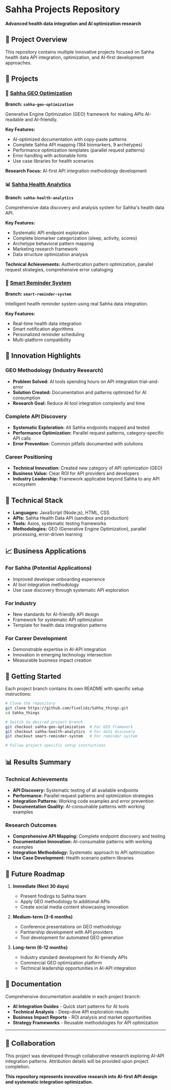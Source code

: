# Sahha Projects Repository
**Advanced health data integration and AI optimization research**

## 🚀 Project Overview

This repository contains multiple innovative projects focused on Sahha health data API integration, optimization, and AI-first development approaches.

## 📁 Projects

### 🤖 [Sahha GEO Optimization](https://github.com/fivelidz/Sahha_things/tree/sahha-geo-optimization) 
**Branch: `sahha-geo-optimization`**

Generative Engine Optimization (GEO) framework for making APIs AI-readable and AI-friendly.

**Key Features:**
- AI-optimized documentation with copy-paste patterns
- Complete Sahha API mapping (184 biomarkers, 9 archetypes)
- Performance optimization templates (parallel request patterns)
- Error handling with actionable hints
- Use case libraries for health scenarios

**Research Focus:** AI-first API integration methodology development

### 📊 [Sahha Health Analytics](https://github.com/fivelidz/Sahha_things/tree/sahha-health-analytics)
**Branch: `sahha-health-analytics`**

Comprehensive data discovery and analysis system for Sahha's health data API.

**Key Features:**
- Systematic API endpoint exploration
- Complete biomarker categorization (sleep, activity, scores)
- Archetype behavioral pattern mapping
- Marketing research framework
- Data structure optimization analysis

**Technical Achievements:** Authentication pattern optimization, parallel request strategies, comprehensive error cataloging

### 🧠 [Smart Reminder System](https://github.com/fivelidz/Sahha_things/tree/smart-reminder-system)
**Branch: `smart-reminder-system`**

Intelligent health reminder system using real Sahha data integration.

**Key Features:**
- Real-time health data integration
- Smart notification algorithms
- Personalized reminder scheduling
- Multi-platform compatibility

## 🎯 Innovation Highlights

### GEO Methodology (Industry Research)
- **Problem Solved:** AI tools spending hours on API integration trial-and-error
- **Solution Created:** Documentation and patterns optimized for AI consumption
- **Research Goal:** Reduce AI tool integration complexity and time

### Complete API Discovery
- **Systematic Exploration:** All Sahha endpoints mapped and tested
- **Performance Optimization:** Parallel request patterns, category-specific API calls
- **Error Prevention:** Common pitfalls documented with solutions

### Career Positioning
- **Technical Innovation:** Created new category of API optimization (GEO)
- **Business Value:** Clear ROI for API providers and developers
- **Industry Leadership:** Framework applicable beyond Sahha to any API ecosystem

## 🔧 Technical Stack

- **Languages:** JavaScript (Node.js), HTML, CSS
- **APIs:** Sahha Health Data API (sandbox and production)
- **Tools:** Axios, systematic testing frameworks
- **Methodologies:** GEO (Generative Engine Optimization), parallel processing, error-driven learning

## 📈 Business Applications

### For Sahha (Potential Applications)
- Improved developer onboarding experience
- AI tool integration methodology
- Use case discovery through systematic API exploration

### For Industry
- New standards for AI-friendly API design
- Framework for systematic API optimization
- Template for health data integration patterns

### For Career Development
- Demonstrable expertise in AI-API integration
- Innovation in emerging technology intersection
- Measurable business impact creation

## 🚀 Getting Started

Each project branch contains its own README with specific setup instructions:

```bash
# Clone the repository
git clone https://github.com/fivelidz/Sahha_things.git
cd Sahha_things

# Switch to desired project branch
git checkout sahha-geo-optimization  # For GEO framework
git checkout sahha-health-analytics  # For data discovery
git checkout smart-reminder-system   # For reminder system

# Follow project-specific setup instructions
```

## 📊 Results Summary

### Technical Achievements
- **API Discovery:** Systematic testing of all available endpoints
- **Performance:** Parallel request patterns and optimization strategies  
- **Integration Patterns:** Working code examples and error prevention
- **Documentation Quality:** AI-consumable patterns with working examples

### Research Outcomes
- **Comprehensive API Mapping:** Complete endpoint discovery and testing
- **Documentation Innovation:** AI-consumable patterns with working examples
- **Integration Methodology:** Systematic approach to API optimization
- **Use Case Development:** Health scenario pattern libraries

## 🎯 Future Roadmap

1. **Immediate (Next 30 days)**
   - Present findings to Sahha team
   - Apply GEO methodology to additional APIs
   - Create social media content showcasing innovation

2. **Medium-term (3-6 months)**
   - Conference presentations on GEO methodology
   - Partnership development with API providers
   - Tool development for automated GEO generation

3. **Long-term (6-12 months)**
   - Industry standard development for AI-friendly APIs
   - Commercial GEO optimization platform
   - Technical leadership opportunities in AI-API integration

## 📝 Documentation

Comprehensive documentation available in each project branch:
- **AI Integration Guides** - Quick start patterns for AI tools
- **Technical Analysis** - Deep-dive API exploration results  
- **Business Impact Reports** - ROI analysis and market opportunities
- **Strategy Frameworks** - Reusable methodologies for API optimization

---

## 🤝 Collaboration

This project was developed through collaborative research exploring AI-API integration patterns. Attribution details will be provided upon project completion.

**This repository represents innovative research into AI-first API design and systematic integration optimization.**
